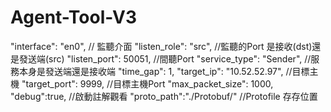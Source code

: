 # Agent-Tool-V3


  "interface": "en0", // 監聽介面
  "listen_role": "src", //監聽的Port 是接收(dst)還是發送端(src)
  "listen_port": 50051, //間聽Port
  "service_type": "Sender", //服務本身是發送端還是接收端
  "time_gap": 1, 
  "target_ip": "10.52.52.97", //目標主機
  "target_port": 9999, //目標主機Port
  "max_packet_size": 1000,
  "debug":true, //啟動註解觀看
  "proto_path":"./Protobuf/" //Protofile 存存位置

